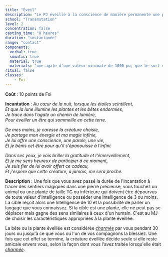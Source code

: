 ```yaml
---
title: "Éveil"
description: "Le PJ éveille à la conscience de manière permanente une plante ou un animal."
school: "Transmutation"
level: 2
concentration: false
casting_time: "8 heures"
duration: "instantanée"
range: "contact"
components:
  verbal: true
  somatic: true
  material: true
  materials: "une agate d'une valeur minimale de 1000 po, que le sort consomme"
ritual: false
classes:
    - Foi
---
```

**Coût** : 10 points de Foi  

**Incantation** : *Au cœur de la nuit, lorsque les étoiles scintillent,*   
*Et que la lune illumine les plantes et les bêtes endormies,*    
*Je trace dans l'agate un chemin de lumière,*    
*Pour éveiller un être qui sommeille en cette terre.*    

*De mes mains, je caresse la créature choisie,*   
*Je partage mon énergie et ma magie infinie,*   
*Je lui offre une conscience, une parole, une vie,*    
*Et je bénis cet être pour qu'il s'épanouisse à l'infini.*   

*Dans ses yeux, je vois briller la gratitude et l'émerveillement,*    
*Et je me sens heureux de participer à ce moment,*    
*Je suis fier de lui avoir offert ce cadeau,*    
*Et j'espère que cette créature, à jamais, me sera proche.*    

**Description** : Une fois que vous avez passé la durée de l'incantation à tracer des sentiers magiques dans une pierre précieuse, vous touchez un animal ou une plante de taille TG ou inférieure qui doivent être dépourvus de toute valeur d'Intelligence ou posséder une Intelligence de 3 ou moins. La cible reçoit alors une Intelligence de 10 et la possibilité de parler un langage que vous connaissez. Si la cible est une plante, elle ne peut pas se déplacer mais gagne des sens similaires à ceux d'un humain. C'est au MJ de choisir les caractéristiques appropriées à la plante éveillée.

La bête ou la plante éveillée est considérée [_charmée_](/gerer-la-sante-du-personnage/#charme) par vous pendant 30 jours ou jusqu'à ce que vous ou l'un de vos compagnons la blessiez. Une fois que cet effet se termine, la créature éveillée décide seule si elle reste amicale envers vous, selon la façon dont vous l'avez traitée lorsqu'elle était [_charmée_](/gerer-la-sante-du-personnage/#charme).

